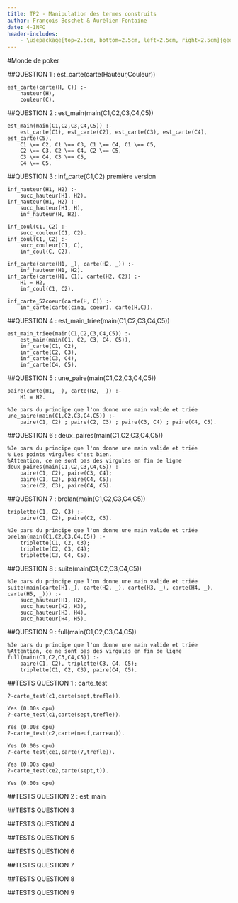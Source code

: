 ```yaml
---
title: TP2 - Manipulation des termes construits
author: François Boschet & Aurélien Fontaine
date: 4-INFO
header-includes:
    - \usepackage[top=2.5cm, bottom=2.5cm, left=2.5cm, right=2.5cm]{geometry}
---
```


#Monde de poker

##QUESTION 1 : est_carte(carte(Hauteur,Couleur))
~~~~ {#mycode .prolog .numberLines}
est_carte(carte(H, C)) :-
    hauteur(H),
    couleur(C).
~~~~

##QUESTION 2 : est_main(main(C1,C2,C3,C4,C5))
~~~~ {#mycode .prolog .numberLines}
est_main(main(C1,C2,C3,C4,C5)) :-
    est_carte(C1), est_carte(C2), est_carte(C3), est_carte(C4), est_carte(C5),
    C1 \== C2, C1 \== C3, C1 \== C4, C1 \== C5,
    C2 \== C3, C2 \== C4, C2 \== C5,
    C3 \== C4, C3 \== C5,
    C4 \== C5.
~~~~

##QUESTION 3 : inf_carte(C1,C2) première version
~~~~ {#mycode .prolog .numberLines}
inf_hauteur(H1, H2) :-
    succ_hauteur(H1, H2).
inf_hauteur(H1, H2) :-
    succ_hauteur(H1, H),
    inf_hauteur(H, H2).

inf_coul(C1, C2) :-
    succ_couleur(C1, C2).
inf_coul(C1, C2) :-
    succ_couleur(C1, C),
    inf_coul(C, C2).

inf_carte(carte(H1, _), carte(H2, _)) :-
    inf_hauteur(H1, H2).
inf_carte(carte(H1, C1), carte(H2, C2)) :-
    H1 = H2,
    inf_coul(C1, C2).

inf_carte_52coeur(carte(H, C)) :-
    inf_carte(carte(cinq, coeur), carte(H,C)).
~~~~

##QUESTION 4 : est_main_triee(main(C1,C2,C3,C4,C5))
~~~~ {#mycode .prolog .numberLines}
est_main_triee(main(C1,C2,C3,C4,C5)) :-
    est_main(main(C1, C2, C3, C4, C5)),
    inf_carte(C1, C2),
    inf_carte(C2, C3),
    inf_carte(C3, C4),
    inf_carte(C4, C5).
~~~~

##QUESTION 5 : une_paire(main(C1,C2,C3,C4,C5))
~~~~ {#mycode .prolog .numberLines}
paire(carte(H1, _), carte(H2, _)) :-
    H1 = H2.

%Je pars du principe que l'on donne une main valide et triée
une_paire(main(C1,C2,C3,C4,C5)) :-
    paire(C1, C2) ; paire(C2, C3) ; paire(C3, C4) ; paire(C4, C5).
~~~~

##QUESTION 6 : deux_paires(main(C1,C2,C3,C4,C5))
~~~~ {#mycode .prolog .numberLines}
%Je pars du principe que l'on donne une main valide et triée
% Les points virgules c'est bien.
%Attention, ce ne sont pas des virgules en fin de ligne
deux_paires(main(C1,C2,C3,C4,C5)) :-
    paire(C1, C2), paire(C3, C4);
    paire(C1, C2), paire(C4, C5);
    paire(C2, C3), paire(C4, C5).
~~~~

##QUESTION 7 : brelan(main(C1,C2,C3,C4,C5))
~~~~ {#mycode .prolog .numberLines}
triplette(C1, C2, C3) :-
    paire(C1, C2), paire(C2, C3).

%Je pars du principe que l'on donne une main valide et triée
brelan(main(C1,C2,C3,C4,C5)) :-
    triplette(C1, C2, C3);
    triplette(C2, C3, C4);
    triplette(C3, C4, C5).
~~~~

##QUESTION 8 : suite(main(C1,C2,C3,C4,C5))
~~~~ {#mycode .prolog .numberLines}
%Je pars du principe que l'on donne une main valide et triée
suite(main(carte(H1,_), carte(H2, _), carte(H3, _), carte(H4, _), carte(H5, _))) :-
    succ_hauteur(H1, H2),
    succ_hauteur(H2, H3),
    succ_hauteur(H3, H4),
    succ_hauteur(H4, H5).
~~~~

##QUESTION 9 : full(main(C1,C2,C3,C4,C5))
~~~~ {#mycode .prolog .numberLines}
%Je pars du principe que l'on donne une main valide et triée
%Attention, ce ne sont pas des virgules en fin de ligne
full(main(C1,C2,C3,C4,C5)) :-
    paire(C1, C2), triplette(C3, C4, C5);
    triplette(C1, C2, C3), paire(C4, C5).
~~~~

##TESTS QUESTION 1 : carte_test
~~~~ {#mycode .prolog .numberLines}
?-carte_test(c1,carte(sept,trefle)).

Yes (0.00s cpu)
?-carte_test(c1,carte(sept,trefle)).

Yes (0.00s cpu)
?-carte_test(c2,carte(neuf,carreau)).

Yes (0.00s cpu)
?-carte_test(ce1,carte(7,trefle)).

Yes (0.00s cpu)
?-carte_test(ce2,carte(sept,t)).

Yes (0.00s cpu)
~~~~

##TESTS QUESTION 2 : est_main

##TESTS QUESTION 3

##TESTS QUESTION 4

##TESTS QUESTION 5

##TESTS QUESTION 6

##TESTS QUESTION 7

##TESTS QUESTION 8

##TESTS QUESTION 9

